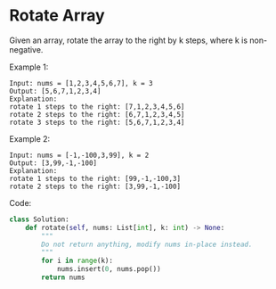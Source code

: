 # Rotate Array
Given an array, rotate the array to the right by k steps, where k is non-negative.

Example 1:

```
Input: nums = [1,2,3,4,5,6,7], k = 3
Output: [5,6,7,1,2,3,4]
Explanation:
rotate 1 steps to the right: [7,1,2,3,4,5,6]
rotate 2 steps to the right: [6,7,1,2,3,4,5]
rotate 3 steps to the right: [5,6,7,1,2,3,4]
```

Example 2:

```
Input: nums = [-1,-100,3,99], k = 2
Output: [3,99,-1,-100]
Explanation: 
rotate 1 steps to the right: [99,-1,-100,3]
rotate 2 steps to the right: [3,99,-1,-100]
```

Code:

```python
class Solution:
    def rotate(self, nums: List[int], k: int) -> None:
        """
        Do not return anything, modify nums in-place instead.
        """
        for i in range(k):
            nums.insert(0, nums.pop())
        return nums

```
